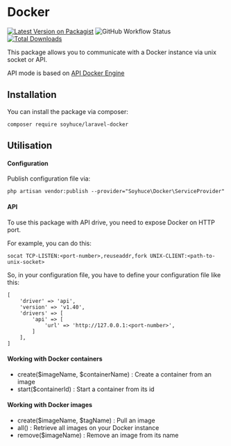 # Docker

[![Latest Version on Packagist](https://img.shields.io/packagist/v/soyhuce/laravel-docker.svg?style=flat-square)](https://packagist.org/packages/soyhuce/laravel-docker)
![GitHub Workflow Status](https://img.shields.io/github/workflow/status/soyhuce/laravel-docker/run-tests?label=tests)
[![Total Downloads](https://img.shields.io/packagist/dt/soyhuce/laravel-docker.svg?style=flat-square)](https://packagist.org/packages/soyhuce/laravel-docker)

This package allows you to communicate with a Docker instance via unix socket or API.

API mode is based on [API Docker Engine](https://docs.docker.com/engine/api/v1.40)

## Installation

You can install the package via composer:
 
 `composer require soyhuce/laravel-docker`

## Utilisation

#### Configuration

Publish configuration file via:

`php artisan vendor:publish --provider="Soyhuce\Docker\ServiceProvider"`

#### API

To use this package with API drive, you need to expose Docker on HTTP port.

For example, you can do this: 

`socat TCP-LISTEN:<port-number>,reuseaddr,fork UNIX-CLIENT:<path-to-unix-socket>`

So, in your configuration file, you have to define your configuration file like this:

```
[
    'driver' => 'api',
    'version' => 'v1.40',
    'drivers' => [
        'api' => [
            'url' => 'http://127.0.0.1:<port-number>',
        ]
    ],
]
```

#### Working with Docker containers

* create($imageName, $containerName) : Create a container from an image
* start($containerId) : Start a container from its id

#### Working with Docker images

* create($imageName, $tagName) : Pull an image
* all() : Retrieve all images on your Docker instance
* remove($imageName) : Remove an image from its name
